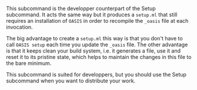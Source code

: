 This subcommand is the developper counterpart of the Setup subcommand. It
acts the same way but it produces a `setup.ml` that still requires an 
installation of `OASIS` in order to recompile the `_oasis` file at each 
invocation.

The big advantage to create a `setup.ml` this way is that you don't have
to call `OASIS setup` each time you update the `_oasis` file. The other
advantage is that it keeps clean your build system, i.e. it generates a file,
use it and reset it to its pristine state, which helps to maintain the changes 
in this file to the bare minimum. 

This subcommand is suited for developpers, but you should use the Setup
subcommand when you want to distribute your work.
